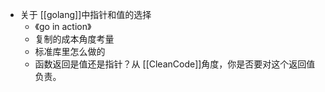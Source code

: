 - 关于 [[golang]]中指针和值的选择
	- 《go in action》
	- 复制的成本角度考量
	- 标准库里怎么做的
	- 函数返回是值还是指针？从 [[CleanCode]]角度，你是否要对这个返回值负责。